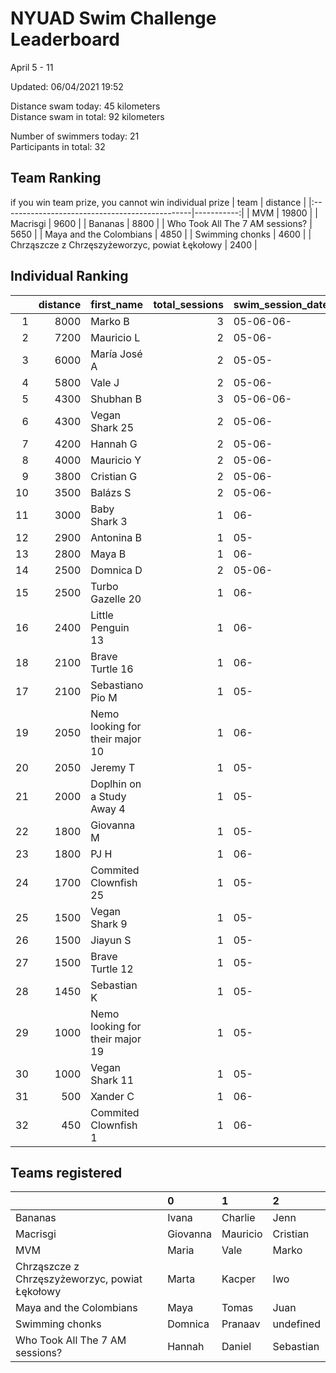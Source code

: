 # NYUAD Swim Challenge Leaderboard  
April 5 - 11  

Updated: 
06/04/2021 19:52  

Distance swam today: 45 kilometers  
Distance swam in total: 92 kilometers  

Number of swimmers today: 21  
Participants in total: 32  

## Team Ranking  
if you win team prize, you cannot win individual prize
| team                                           |   distance |
|:-----------------------------------------------|-----------:|
| MVM                                            |      19800 |
| Macrisgi                                       |       9600 |
| Bananas                                        |       8800 |
| Who Took All The 7 AM sessions?                |       5650 |
| Maya and the Colombians                        |       4850 |
| Swimming chonks                                |       4600 |
| Chrząszcze z Chrzęszyżeworzyc, powiat Łękołowy |       2400 |
## Individual Ranking  
|    |   distance | first_name                      |   total_sessions | swim_session_dates   |
|---:|-----------:|:--------------------------------|-----------------:|:---------------------|
|  1 |       8000 | Marko B                         |                3 | 05-06-06-            |
|  2 |       7200 | Mauricio L                      |                2 | 05-06-               |
|  3 |       6000 | María José  A                   |                2 | 05-05-               |
|  4 |       5800 | Vale J                          |                2 | 05-06-               |
|  5 |       4300 | Shubhan B                       |                3 | 05-06-06-            |
|  6 |       4300 | Vegan Shark 25                  |                2 | 05-06-               |
|  7 |       4200 | Hannah G                        |                2 | 05-06-               |
|  8 |       4000 | Mauricio  Y                     |                2 | 05-06-               |
|  9 |       3800 | Cristian G                      |                2 | 05-06-               |
| 10 |       3500 | Balázs S                        |                2 | 05-06-               |
| 11 |       3000 | Baby Shark 3                    |                1 | 06-                  |
| 12 |       2900 | Antonina B                      |                1 | 05-                  |
| 13 |       2800 | Maya B                          |                1 | 06-                  |
| 14 |       2500 | Domnica  D                      |                2 | 05-06-               |
| 15 |       2500 | Turbo Gazelle 20                |                1 | 06-                  |
| 16 |       2400 | Little Penguin 13               |                1 | 06-                  |
| 18 |       2100 | Brave Turtle 16                 |                1 | 06-                  |
| 17 |       2100 | Sebastiano Pio M                |                1 | 05-                  |
| 19 |       2050 | Nemo looking for their major 10 |                1 | 06-                  |
| 20 |       2050 | Jeremy T                        |                1 | 05-                  |
| 21 |       2000 | Doplhin on a Study Away 4       |                1 | 05-                  |
| 22 |       1800 | Giovanna M                      |                1 | 05-                  |
| 23 |       1800 | PJ H                            |                1 | 06-                  |
| 24 |       1700 | Commited Clownfish 25           |                1 | 05-                  |
| 25 |       1500 | Vegan Shark 9                   |                1 | 05-                  |
| 26 |       1500 | Jiayun S                        |                1 | 05-                  |
| 27 |       1500 | Brave Turtle 12                 |                1 | 05-                  |
| 28 |       1450 | Sebastian K                     |                1 | 05-                  |
| 29 |       1000 | Nemo looking for their major 19 |                1 | 05-                  |
| 30 |       1000 | Vegan Shark 11                  |                1 | 05-                  |
| 31 |        500 | Xander C                        |                1 | 06-                  |
| 32 |        450 | Commited Clownfish 1            |                1 | 06-                  |
## Teams registered  
|                                                | 0        | 1        | 2         |
|:-----------------------------------------------|:---------|:---------|:----------|
| Bananas                                        | Ivana    | Charlie  | Jenn      |
| Macrisgi                                       | Giovanna | Mauricio | Cristian  |
| MVM                                            | Maria    | Vale     | Marko     |
| Chrząszcze z Chrzęszyżeworzyc, powiat Łękołowy | Marta    | Kacper   | Iwo       |
| Maya and the Colombians                        | Maya     | Tomas    | Juan      |
| Swimming chonks                                | Domnica  | Pranaav  | undefined |
| Who Took All The 7 AM sessions?                | Hannah   | Daniel   | Sebastian |
